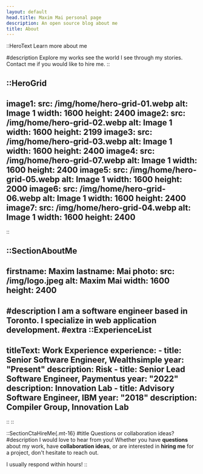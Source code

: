 ```yaml
---
layout: default
head.title: Maxim Mai personal page
description: An open source blog about me
title: About
---
```


::HeroText
Learn more about me

#description
Explore my works see the world I see through my stories. Contact me if you would like to hire me.
::

::HeroGrid
---
image1:
  src: /img/home/hero-grid-01.webp
  alt: Image 1
  width: 1600
  height: 2400
image2:
  src: /img/home/hero-grid-02.webp
  alt: Image 1
  width: 1600
  height: 2199
image3:
  src: /img/home/hero-grid-03.webp
  alt: Image 1
  width: 1600
  height: 2400
image4:
  src: /img/home/hero-grid-07.webp
  alt: Image 1
  width: 1600
  height: 2400
image5:
  src: /img/home/hero-grid-05.webp
  alt: Image 1
  width: 1600
  height: 2000
image6:
  src: /img/home/hero-grid-06.webp
  alt: Image 1
  width: 1600
  height: 2400
image7:
  src: /img/home/hero-grid-04.webp
  alt: Image 1
  width: 1600
  height: 2400
---
::

::SectionAboutMe
---
firstname: Maxim 
lastname: Mai
photo:
  src: /img/logo.jpeg
  alt: Maxim Mai
  width: 1600
  height: 2400
---
#description
I am a software engineer based in Toronto. I specialize in __web application development__.
#extra
  ::ExperienceList
  ---
  titleText: Work Experience
  experience:
    - title: Senior Software Engineer, Wealthsimple
      year: "Present"
      description: Risk
    - title: Senior Lead Software Engineer, Paymentus
      year: "2022"
      description: Innovation Lab
    - title: Advisory Software Engineer, IBM
      year: "2018"
      description: Compiler Group, Innovation Lab
  ---
  ::
::


::SectionCtaHireMe{.mt-16}
#title
Questions or collaboration ideas?
#description
I would love to hear from you! Whether you have __questions__ about my work, have __collaboration ideas__, or are interested in __hiring me__ for a project, don't hesitate to reach out.

I usually respond within hours!
::
